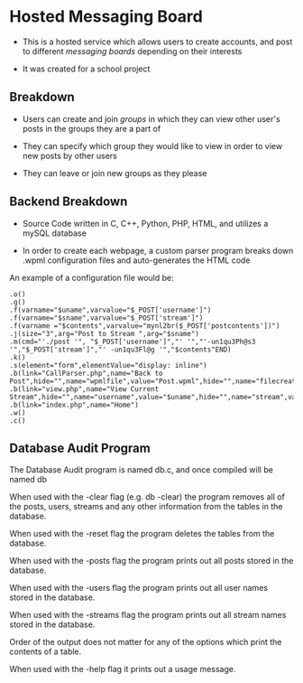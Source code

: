 # Hosted Messaging Board

- This is a hosted service which allows users to create accounts, and post to different *messaging boards* depending on their interests

- It was created for a school project

## Breakdown

- Users can create and join *groups* in which they can view other user's posts in the groups they are a part of

- They can specify which group they would like to view in order to view new posts by other users

- They can leave or join new groups as they please

## Backend Breakdown

- Source Code written in C, C++, Python, PHP, HTML, and utilizes a mySQL database

- In order to create each webpage, a custom parser program breaks down .wpml configuration files and auto-generates the HTML code 

An example of a configuration file would be:

```
.o()
.g()
.f(varname="$uname",varvalue="$_POST['username']")
.f(varname="$sname",varvalue="$_POST['stream']")
.f(varname ="$contents",varvalue="mynl2br($_POST['postcontents'])")
.j(size="3",arg="Post to Stream ",arg="$sname")
.m(cmd="'./post '", "$_POST['username']","' '","'-un1qu3Ph@s3 '","$_POST['stream']","' -un1qu3Fl@g '","$contents"END)
.k()
.s(element="form",elementValue="display: inline")
.b(link="CallParser.php",name="Back to Post",hide="",name="wpmlfile",value="Post.wpml",hide="",name="filecreate",value="Post.php",hide="",name="username",value="$uname",hide="",name="stream",value="$sname")
.b(link="view.php",name="View Current Stream",hide="",name="username",value="$uname",hide="",name="stream",value="$sname",hide="",name="flag",value="st@rt")
.b(link="index.php",name="Home")
.w()
.c()
```

## Database Audit Program
The Database Audit program is named db.c, and once compiled will be named db

When used with the -clear flag (e.g. db -clear) the program
removes all of the posts, users, streams and any other information
from the tables in the database.
 
When used with the -reset flag the program deletes the tables
from the database.

When used with the -posts flag the program prints out all posts
stored in the database.

When used with the -users flag the program prints out all user names 
stored in the database. 
 
When used with the -streams flag the program prints out all stream
names stored in the database.
 
Order of the output does not matter for any of the options which print
the contents of a table.

When used with the -help flag it prints out a usage message.

